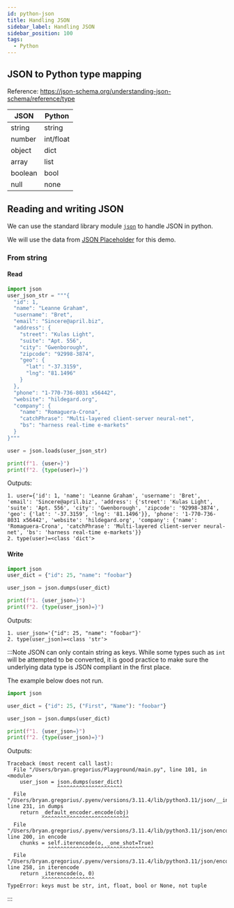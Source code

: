 ```yaml
---
id: python-json
title: Handling JSON
sidebar_label: Handling JSON
sidebar_position: 100
tags:
  - Python
---
```


## JSON to Python type mapping

Reference: https://json-schema.org/understanding-json-schema/reference/type

| JSON    | Python    |
| ------- | --------- |
| string  | string    |
| number  | int/float |
| object  | dict      |
| array   | list      |
| boolean | bool      |
| null    | none      |

## Reading and writing JSON

We can use the standard library module [`json`](https://docs.python.org/3/library/json.html) to handle JSON in python.

We will use the data from [JSON Placeholder](https://jsonplaceholder.typicode.com/) for this demo.

### From string

#### Read

```python
import json
user_json_str = """{
  "id": 1,
  "name": "Leanne Graham",
  "username": "Bret",
  "email": "Sincere@april.biz",
  "address": {
    "street": "Kulas Light",
    "suite": "Apt. 556",
    "city": "Gwenborough",
    "zipcode": "92998-3874",
    "geo": {
      "lat": "-37.3159",
      "lng": "81.1496"
    }
  },
  "phone": "1-770-736-8031 x56442",
  "website": "hildegard.org",
  "company": {
    "name": "Romaguera-Crona",
    "catchPhrase": "Multi-layered client-server neural-net",
    "bs": "harness real-time e-markets"
  }
}"""

user = json.loads(user_json_str)

print(f"1. {user=}")
print(f"2. {type(user)=}")
```

Outputs:

```
1. user={'id': 1, 'name': 'Leanne Graham', 'username': 'Bret', 'email': 'Sincere@april.biz', 'address': {'street': 'Kulas Light', 'suite': 'Apt. 556', 'city': 'Gwenborough', 'zipcode': '92998-3874', 'geo': {'lat': '-37.3159', 'lng': '81.1496'}}, 'phone': '1-770-736-8031 x56442', 'website': 'hildegard.org', 'company': {'name': 'Romaguera-Crona', 'catchPhrase': 'Multi-layered client-server neural-net', 'bs': 'harness real-time e-markets'}}
2. type(user)=<class 'dict'>
```

#### Write

```python
import json
user_dict = {"id": 25, "name": "foobar"}

user_json = json.dumps(user_dict)

print(f"1. {user_json=}")
print(f"2. {type(user_json)=}")
```

Outputs:

```
1. user_json='{"id": 25, "name": "foobar"}'
2. type(user_json)=<class 'str'>
```

:::Note
JSON can only contain string as keys.
While some types such as `int` will be attempted to be converted, it is good practice to make sure
the underlying data type is JSON compliant in the first place.

The example below does not run.

```python
import json

user_dict = {"id": 25, ("First", "Name"): "foobar"}

user_json = json.dumps(user_dict)

print(f"1. {user_json=}")
print(f"2. {type(user_json)=}")
```

Outputs:

```
Traceback (most recent call last):
  File "/Users/bryan.gregorius/Playground/main.py", line 101, in <module>
    user_json = json.dumps(user_dict)
                ^^^^^^^^^^^^^^^^^^^^^
  File "/Users/bryan.gregorius/.pyenv/versions/3.11.4/lib/python3.11/json/__init__.py", line 231, in dumps
    return _default_encoder.encode(obj)
           ^^^^^^^^^^^^^^^^^^^^^^^^^^^^
  File "/Users/bryan.gregorius/.pyenv/versions/3.11.4/lib/python3.11/json/encoder.py", line 200, in encode
    chunks = self.iterencode(o, _one_shot=True)
             ^^^^^^^^^^^^^^^^^^^^^^^^^^^^^^^^^^
  File "/Users/bryan.gregorius/.pyenv/versions/3.11.4/lib/python3.11/json/encoder.py", line 258, in iterencode
    return _iterencode(o, 0)
           ^^^^^^^^^^^^^^^^^
TypeError: keys must be str, int, float, bool or None, not tuple
```

:::
